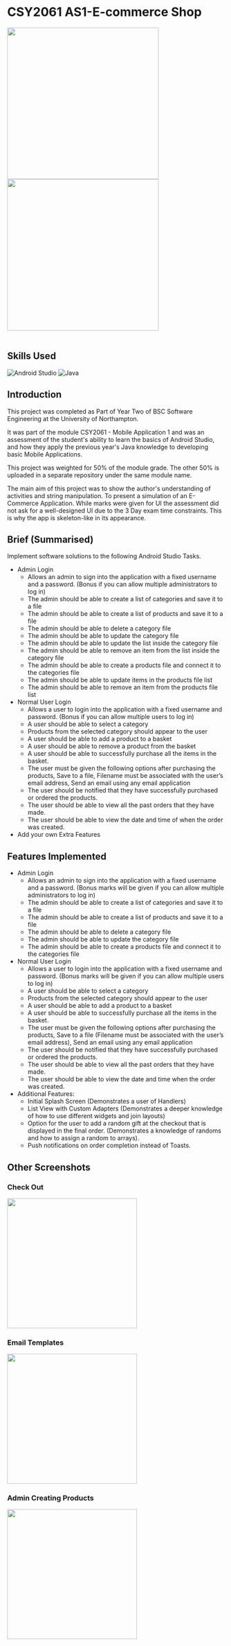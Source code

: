 # CSY2061 AS1-E-commerce Shop
<img src="https://github.com/emilyf99UniversityProjects/CSY2061-AS1-Ecommerce-Shop/blob/main/TCA1%20Images/Picture1.png?raw=true"  width="350px" align = "left"> 
<img src="https://github.com/emilyf99UniversityProjects/CSY2061-AS1-Ecommerce-Shop/blob/main/TCA1%20Images/Picture2.png?raw=true"  width="350px"> 
<br></br>

## Skills Used
![Android Studio](https://img.shields.io/badge/Android%20Studio-3DDC84.svg?style=for-the-badge&logo=android-studio&logoColor=white)
![Java](https://img.shields.io/badge/java-%23ED8B00.svg?style=for-the-badge&logo=openjdk&logoColor=white)

## Introduction
This project was completed as Part of Year Two of BSC Software Engineering at the University of Northampton.

It was part of the module CSY2061 - Mobile Application 1 and was an assessment of the student's ability to learn the basics of Android Studio, and how they apply the previous year's Java knowledge to developing basic Mobile Applications.

This project was weighted for 50% of the module grade. The other 50% is uploaded in a separate repository under the same module name.

The main aim of this project was to show the author's understanding of activities and string manipulation. To present a simulation of an E-Commerce Application.
While marks were given for UI the assessment did not ask for a well-designed UI due to the 3 Day exam time constraints. This is why the app is skeleton-like in its appearance.

## Brief (Summarised)
Implement software solutions to the following Android Studio Tasks.  
- Admin Login
    - Allows an admin to sign into the application with a fixed username and a password. (Bonus if you can allow multiple administrators to log in)
    - The admin should be able to create a list of categories and save it to a file
    - The admin should be able to create a list of products and save it to a file
    - The admin should be able to delete a category file
    - The admin should be able to update the category file
    - The admin should be able to update the list inside the category file
    - The admin should be able to remove an item from the list inside the category file
    - The admin should be able to create a products file and connect it to the categories file
    - The admin should be able to update items in the products file list
    - The admin should be able to remove an item from the products file list
- Normal User Login 
  - Allows a user to login into the application with a fixed username and password. (Bonus if you can allow multiple users to log in)
  - A user should be able to select a category 
  - Products from the selected category should appear to the user 
  - A user should be able to add a product to a basket
  - A user should be able to remove a product from the basket 
  - A user should be able to successfully purchase all the items in the basket.
  - The user must be given the following options after purchasing the products, Save to a file, Filename must be associated with the user’s email address, Send an email using any email application
  - The user should be notified that they have successfully purchased or ordered the products.
  - The user should be able to view all the past orders that they have made.
  - The user should be able to view the date and time of when the order was created.
- Add your own Extra Features 

## Features Implemented
- Admin Login
  - Allows an admin to sign into the application with a fixed username and a password. (Bonus marks will be given if you can allow multiple administrators to log in)
  -	The admin should be able to create a list of categories and save it to a file
  -	The admin should be able to create a list of products and save it to a file
  -	The admin should be able to delete a category file
  -	The admin should be able to update the category file
  -	The admin should be able to create a products file and connect it to the categories file
- Normal User Login 
  -	Allows a user to login into the application with a fixed username and password. (Bonus marks will be given if you can allow multiple users to log in)
  -	A user should be able to select a category 
  -	Products from the selected category should appear to the user 
  -	A user should be able to add a product to a basket
  -	A user should be able to successfully purchase all the items in the basket.
  -	The user must be given the following options after purchasing the products, Save to a file (Filename must be associated with the user’s email address), Send an email using any email application
  -	The user should be notified that they have successfully purchased or ordered the products.
  -	The user should be able to view all the past orders that they have made. 
  -	The user should be able to view the date and time when the order was created. 
- Additional Features: 
  -	Initial Splash Screen (Demonstrates a user of Handlers) 
  -	List View with Custom Adapters (Demonstrates a deeper knowledge of how to use different widgets and join layouts)
  -	Option for the user to add a random gift at the checkout that is displayed in the final order. (Demonstrates a knowledge of randoms and how to assign a random to arrays).
  -	Push notifications on order completion instead of Toasts.

## Other Screenshots

### Check Out 
<img src="https://github.com/emilyf99UniversityProjects/CSY2061-AS1-Ecommerce-Shop/blob/main/TCA1%20Images/Picture3.png?raw=true"  width="300px"> 

### Email Templates
<img src="https://github.com/emilyf99UniversityProjects/CSY2061-AS1-Ecommerce-Shop/blob/main/TCA1%20Images/Picture4.png?raw=true"  width="300px"> 

### Admin Creating Products 
<img src="https://github.com/emilyf99UniversityProjects/CSY2061-AS1-Ecommerce-Shop/blob/main/TCA1%20Images/Picture5.png?raw=true"  width="300px"> 




